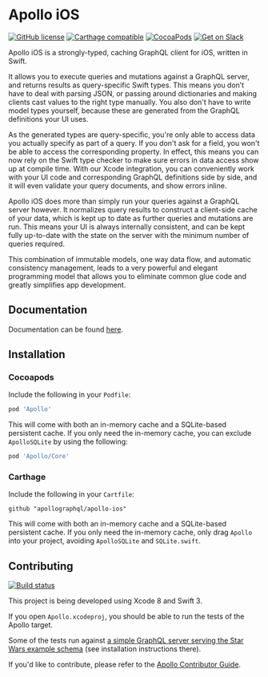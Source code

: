 # Apollo iOS

[![GitHub license](https://img.shields.io/badge/license-MIT-lightgrey.svg?maxAge=2592000)](https://raw.githubusercontent.com/apollographql/apollo-ios/master/LICENSE) [![Carthage compatible](https://img.shields.io/badge/Carthage-compatible-4BC51D.svg?style=flat)](https://github.com/Carthage/Carthage)   [![CocoaPods](https://img.shields.io/cocoapods/v/Apollo.svg)](https://cocoapods.org/pods/Apollo) [![Get on Slack](https://img.shields.io/badge/slack-join-orange.svg)](http://www.apollodata.com/#slack)

Apollo iOS is a strongly-typed, caching GraphQL client for iOS, written in Swift.

It allows you to execute queries and mutations against a GraphQL server, and returns results as query-specific Swift types. This means you don’t have to deal with parsing JSON, or passing around dictionaries and making clients cast values to the right type manually. You also don't have to write model types yourself, because these are generated from the GraphQL definitions your UI uses.

As the generated types are query-specific, you're only able to access data you actually specify as part of a query. If you don't ask for a field, you won't be able to access the corresponding property. In effect, this means you can now rely on the Swift type checker to make sure errors in data access show up at compile time. With our Xcode integration, you can conveniently work with your UI code and corresponding GraphQL definitions side by side, and it will even validate your query documents, and show errors inline.

Apollo iOS does more than simply run your queries against a GraphQL server however. It normalizes query results to construct a client-side cache of your data, which is kept up to date as further queries and mutations are run. This means your UI is always internally consistent, and can be kept fully up-to-date with the state on the server with the minimum number of queries required.

This combination of immutable models, one way data flow, and automatic consistency management, leads to a very powerful and elegant programming model that allows you to eliminate common glue code and greatly simplifies app development.

## Documentation

Documentation can be found [here](http://dev.apollodata.com/ios/).

## Installation

### Cocoapods

Include the following in your `Podfile`:

```ruby
pod 'Apollo'
```

This will come with both an in-memory cache and a SQLite-based persistent cache. If you only need the in-memory cache, you can exclude `ApolloSQLite` by using the following:

```ruby
pod 'Apollo/Core'
```

### Carthage

Include the following in your `Cartfile`:

```
github "apollographql/apollo-ios"
```

This will come with both an in-memory cache and a SQLite-based persistent cache. If you only need the in-memory cache, only drag `Apollo` into your project, avoiding `ApolloSQLite` and `SQLite.swift`.

## Contributing

[![Build status](https://travis-ci.org/apollographql/apollo-ios.svg?branch=master)](https://travis-ci.org/apollographql/apollo-ios)

This project is being developed using Xcode 8 and Swift 3.

If you open `Apollo.xcodeproj`, you should be able to run the tests of the Apollo target.

Some of the tests run against [a simple GraphQL server serving the Star Wars example schema](https://github.com/apollographql/starwars-server) (see installation instructions there).

If you'd like to contribute, please refer to the [Apollo Contributor Guide](https://github.com/apollographql/apollo-ios/blob/master/CONTRIBUTING.md).
